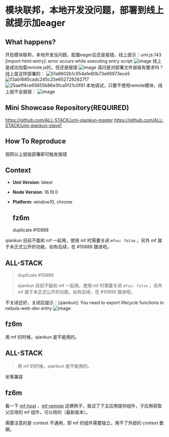 # 模块联邦，本地开发没问题，部署到线上就提示加eager

## What happens?

开启模块联邦，本地开发没问题，配置eager后还是报错，线上提示：umi.js:143 [import-html-entry]: error occurs while executing entry script
![image](https://user-images.githubusercontent.com/24264872/230293102-49ea6064-4693-4142-946b-f6957696006f.png)
线上是成功加载remote.js的，但还是报错
![image](https://user-images.githubusercontent.com/24264872/230293852-1388dd67-3d3e-4de6-9c60-8a6470b60aca.png)
请问是对部署文件层级有要求吗？线上是这样部署的：
![51a9602b1c954afe60b73e66973ece5](https://user-images.githubusercontent.com/24264872/230295150-ff508518-b06b-46cc-9ba9-dfd1b0e94a60.png)
![f3ab1685cadc245c25e6527292627f7](https://user-images.githubusercontent.com/24264872/230295180-9b462805-e37a-4e25-b76d-8d80f75fb63c.png)
![25aeff4ce65655b86e3fca0f21c0f91](https://user-images.githubusercontent.com/24264872/230295200-3705a733-313c-4949-afc9-5f7f56728860.png)
本地调试，只要不使用remote模块，线上就不会报错：
![image](https://user-images.githubusercontent.com/24264872/230301219-ad2e1a5f-b68e-4371-9783-40b8c36fce61.png)

## Mini Showcase Repository(REQUIRED)

https://github.com/ALL-STACK/umi-qiankun-master
https://github.com/ALL-STACK/umi-qiankun-slave1

## How To Reproduce

按照以上层级部署即可触发报错

## Context

- **Umi Version**: latest
- **Node Version**: 16.19.0
- **Platform**: window10, chrome

  ## fz6m

  duplicate #10888

qiankun 目前不能和 mf 一起用，使用 mf 时需要关闭 `mfsu: false` ，另外 mf 属于未正式公开的功能，如有后续，在 #10888 跟进吧。

## ALL-STACK

> duplicate #10888
>
> qiankun 目前不能和 mf 一起用，使用 mf 时需要关闭 `mfsu: false` ，另外 mf 属于未正式公开的功能，如有后续，在 #10888 跟进吧。

不关闭还好，关闭后提示：[qiankun]: You need to export lifecycle functions in nebula-web-dev entry
![image](https://user-images.githubusercontent.com/24264872/230374676-02431114-ab68-4afa-a199-7d1b5b98389e.png)

## fz6m

用 mf 的时候，qiankun 是不能用的。

## ALL-STACK

> 用 mf 的时候，qiankun 是不能用的。

坐等兼容

## fz6m

看一下 [mf-host](https://github.com/umijs/umi/tree/master/examples/mf-host) 、[mf-remote](https://github.com/umijs/umi/tree/master/examples/mf-remote) 这俩例子，我试了下主应用提供组件，子应用获取父应用的 mf 组件，可以用的（最新版本）。

需要注意的是 context 不通用，即 mf 的组件需要独立，用不了外部的 context 数据。
